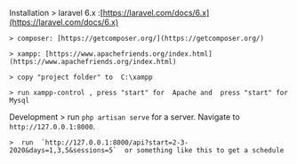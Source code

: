 


 Installation
	> laravel 6.x :[https://laravel.com/docs/6.x](https://laravel.com/docs/6.x)
    
	> composer: [https://getcomposer.org/](https://getcomposer.org/)
    
	> xampp: [https://www.apachefriends.org/index.html](https://www.apachefriends.org/index.html)
    
	> copy "project folder" to  C:\xampp 
    
	> run xampp-control , press "start" for  Apache and  press "start" for Mysql
	 


 Development 
	> run   `php artisan serve`  for a server. Navigate to `http://127.0.0.1:8000`.
    
	>  run  `http://127.0.0.1:8000/api?start=2-3-2020&days=1,3,5&sessions=5`  or something like this to get a schedule

